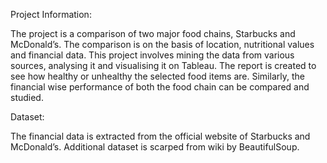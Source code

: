 Project Information:

The project is a comparison of two major food chains, Starbucks and McDonald’s. The comparison is on the basis of location, nutritional values and financial data. This project involves mining the data from various sources, analysing it and visualising it on Tableau. The report is created to see how healthy or unhealthy the selected food items are. Similarly, the financial wise performance of both the food chain can be compared and studied.

Dataset:

The financial data is extracted from the official website of Starbucks and McDonald’s. Additional dataset is scarped from wiki by BeautifulSoup. 

